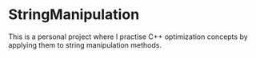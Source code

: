 # StringManipulation
 This is a personal project where I practise C++ optimization concepts by applying them to string manipulation methods.
